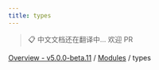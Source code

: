 ```yaml
---
title: types
---
```


> 📋 中文文档还在翻译中... 欢迎 PR

[Overview - v5.0.0-beta.11](../README.zh.md) / [Modules](../modules.zh.md) / types
